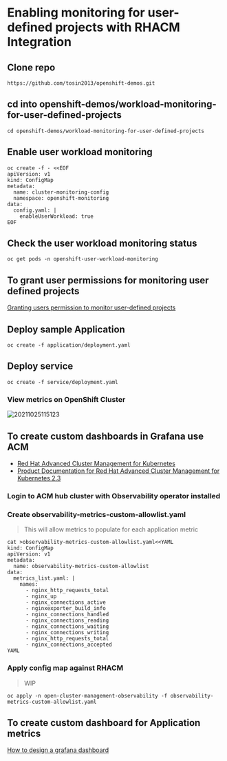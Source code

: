 # Enabling monitoring for user-defined projects with RHACM Integration

## Clone repo 
```
https://github.com/tosin2013/openshift-demos.git
```

## cd into openshift-demos/workload-monitoring-for-user-defined-projects
```
cd openshift-demos/workload-monitoring-for-user-defined-projects
```

## Enable user workload monitoring
```
oc create -f - <<EOF
apiVersion: v1
kind: ConfigMap
metadata:
  name: cluster-monitoring-config
  namespace: openshift-monitoring
data:
  config.yaml: |
    enableUserWorkload: true
EOF
```

##  Check the user workload monitoring status
```
oc get pods -n openshift-user-workload-monitoring
```

## To grant user permissions for monitoring user defined projects

[Granting users permission to monitor user-defined projects](https://docs.openshift.com/container-platform/latest/monitoring/enabling-monitoring-for-user-defined-projects.html#granting-users-permission-to-monitor-user-defined-projects_enabling-monitoring-for-user-defined-projects)

## Deploy sample Application
```
oc create -f application/deployment.yaml
```

## Deploy service 
```
oc create -f service/deployment.yaml
```

### View metrics on OpenShift Cluster 
![20211025115123](https://i.imgur.com/H5uS8ir.png)

## To create custom dashboards in Grafana use ACM
* [Red Hat Advanced Cluster Management for Kubernetes](https://www.redhat.com/en/technologies/management/advanced-cluster-management)
* [Product Documentation for Red Hat Advanced Cluster Management for Kubernetes 2.3](https://access.redhat.com/documentation/en-us/red_hat_advanced_cluster_management_for_kubernetes/2.3)

### Login to ACM hub cluster with Observability operator installed

### Create observability-metrics-custom-allowlist.yaml
> This will allow metrics to populate for each application metric
```
cat >observability-metrics-custom-allowlist.yaml<<YAML
kind: ConfigMap
apiVersion: v1
metadata:
  name: observability-metrics-custom-allowlist
data:
  metrics_list.yaml: |
    names:
      - nginx_http_requests_total
      - nginx_up
      - nginx_connections_active
      - nginxexporter_build_info
      - nginx_connections_handled
      - nginx_connections_reading
      - nginx_connections_waiting
      - nginx_connections_writing
      - nginx_http_requests_total
      - nginx_connections_accepted
YAML
```

### Apply config map against RHACM
> WIP
```
oc apply -n open-cluster-management-observability -f observability-metrics-custom-allowlist.yaml
```

## To create custom dashboard for Application metrics 
[How to design a grafana dashboard](https://github.com/open-cluster-management/multicluster-observability-operator/tree/main/tools)